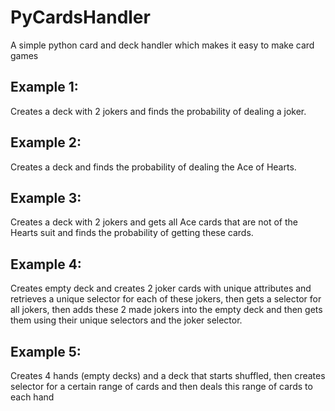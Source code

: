 # PyCardsHandler
A simple python card and deck handler which makes it easy to make card games

## Example 1:
Creates a deck with 2 jokers and finds the probability of dealing a joker.

## Example 2:
Creates a deck and finds the probability of dealing the Ace of Hearts.

## Example 3:
Creates a deck with 2 jokers and gets all Ace cards that are not of the Hearts suit and finds the probability of getting these cards.

## Example 4:
Creates empty deck and creates 2 joker cards with unique attributes and retrieves a unique selector for each of these jokers, then gets a selector for all jokers, then adds these 2 made jokers into the empty deck and then gets them using their unique selectors and the joker selector.

## Example 5:
Creates 4 hands (empty decks) and a deck that starts shuffled, then creates selector for a certain range of cards and then deals this range of cards to each hand
